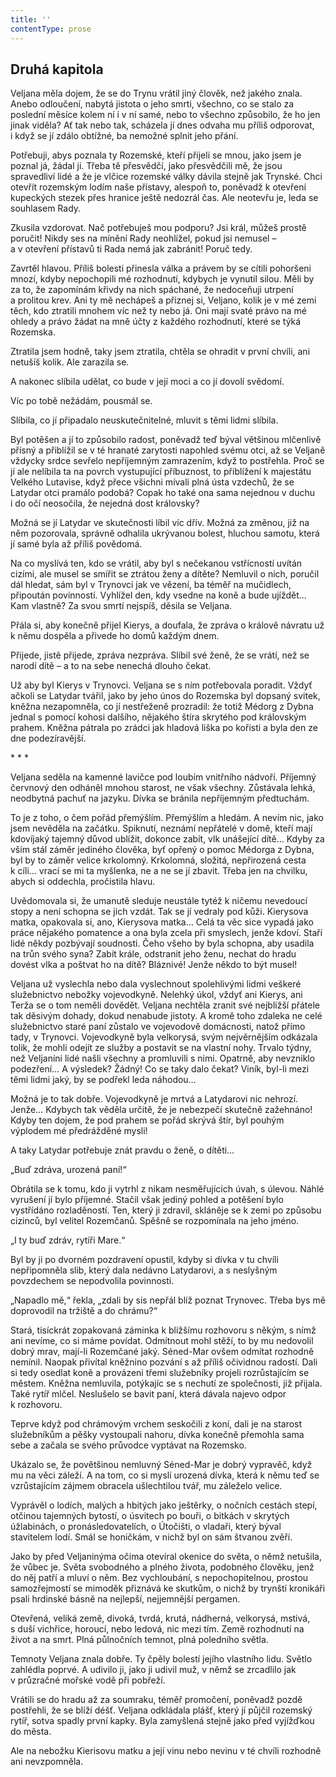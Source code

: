 ```yaml
---
title: ''
contentType: prose
---
```


<section>

## Druhá kapitola

Veljana měla dojem, že se do Trynu vrátil jiný člověk, než jakého znala. Anebo odloučení, nabytá jistota o jeho smrti, všechno, co se stalo za poslední měsíce kolem ní i v ní samé, nebo to všechno způsobilo, že ho jen jinak viděla? Ať tak nebo tak, scházela jí dnes odvaha mu příliš odporovat, i když se jí zdálo obtížné, ba nemožné splnit jeho přání.

Potřebuji, abys poznala ty Rozemské, kteří přijeli se mnou, jako jsem je poznal já, žádal ji. Třeba tě přesvědčí, jako přesvědčili mě, že jsou spravedliví lidé a že je vlčice rozemské války dávila stejně jak Trynské. Chci otevřít rozemským lodím naše přístavy, alespoň to, poněvadž k otevření kupeckých stezek přes hranice ještě nedozrál čas. Ale neotevřu je, leda se souhlasem Rady.

Zkusila vzdorovat. Nač potřebuješ mou podporu? Jsi král, můžeš prostě poručit! Nikdy ses na mínění Rady neohlížel, pokud jsi nemusel – a v otevření přístavů ti Rada nemá jak zabránit! Poruč tedy.

Zavrtěl hlavou. Příliš bolesti přinesla válka a právem by se cítili pohoršeni mnozí, kdyby nepochopili mé rozhodnutí, kdybych je vynutil silou. Měli by za to, že zapomínám křivdy na nich spáchané, že nedoceňuji utrpení a prolitou krev. Ani ty mě nechápeš a přiznej si, Veljano, kolik je v mé zemi těch, kdo ztratili mnohem víc než ty nebo já. Oni mají svaté právo na mé ohledy a právo žádat na mně účty z každého rozhodnutí, které se týká Rozemska.

Ztratila jsem hodně, taky jsem ztratila, chtěla se ohradit v první chvíli, ani netušíš kolik. Ale zarazila se.

A nakonec slíbila udělat, co bude v její moci a co jí dovolí svědomí.

Víc po tobě nežádám, pousmál se.

Slíbila, co jí připadalo neuskutečnitelné, mluvit s těmi lidmi slíbila.

Byl potěšen a jí to způsobilo radost, poněvadž teď býval většinou mlčenlivě přísný a přiblížil se v té hranaté zarytosti napohled svému otci, až se Veljaně vždycky srdce sevřelo nepříjemným zamrazením, když to postřehla. Proč se jí ale nelíbila ta na povrch vystupující příbuznost, to přiblížení k majestátu Velkého Lutavise, když přece všichni mívali plná ústa vzdechů, že se Latydar otci pramálo podobá? Copak ho také ona sama nejednou v duchu i do očí neosočila, že nejedná dost královsky?

Možná se jí Latydar ve skutečnosti líbil víc dřív. Možná za změnou, již na něm pozorovala, správně odhalila ukrývanou bolest, hluchou samotu, která jí samé byla až příliš povědomá.

Na co myslívá ten, kdo se vrátil, aby byl s nečekanou vstřícností uvítán cizími, ale musel se smířit se ztrátou ženy a dítěte? Nemluvil o nich, poručil dál hledat, sám byl v Trynovci jak ve vězení, ba téměř na mučidlech, připoután povinností. Vyhlížel den, kdy vsedne na koně a bude ujíždět… Kam vlastně? Za svou smrtí nejspíš, děsila se Veljana.

Přála si, aby konečně přijel Kierys, a doufala, že zpráva o králově návratu už k němu dospěla a přivede ho domů každým dnem.

Přijede, jistě přijede, zpráva nezpráva. Slíbil své ženě, že se vrátí, než se narodí dítě – a to na sebe nenechá dlouho čekat.

Už aby byl Kierys v Trynovci. Veljana se s ním potřebovala poradit. Vždyť ačkoli se Latydar tvářil, jako by jeho únos do Rozemska byl dopsaný svitek, kněžna nezapomněla, co jí nestřeženě prozradil: že totiž Médorg z Dybna jednal s pomocí kohosi dalšího, nějakého štíra skrytého pod královským prahem. Kněžna pátrala po zrádci jak hladová liška po kořisti a byla den ze dne podezíravější.

\* \* \*

Veljana seděla na kamenné lavičce pod loubím vnitřního nádvoří. Příjemný červnový den odháněl mnohou starost, ne však všechny. Zůstávala lehká, neodbytná pachuť na jazyku. Dívka se bránila nepříjemným předtuchám.

To je z toho, o čem pořád přemýšlím. Přemýšlím a hledám. A nevím nic, jako jsem nevěděla na začátku. Spiknutí, neznámí nepřátelé v domě, kteří mají kdovíjaký tajemný důvod ublížit, dokonce zabít, vlk unášející dítě… Kdyby za vším stál záměr jediného člověka, byť opřený o pomoc Médorga z Dybna, byl by to záměr velice krkolomný. Krkolomná, složitá, nepřirozená cesta k cíli… vrací se mi ta myšlenka, ne a ne se jí zbavit. Třeba jen na chvilku, abych si oddechla, pročistila hlavu.

Uvědomovala si, že umanutě sleduje neustále tytéž k ničemu nevedoucí stopy a není schopna se jich vzdát. Tak se jí vedraly pod kůži. Kierysova matka, opakovala si, ano, Kierysova matka… Celá ta věc sice vypadá jako práce nějakého pomatence a ona byla zcela při smyslech, jenže kdoví. Staří lidé někdy pozbývají soudnosti. Čeho všeho by byla schopna, aby usadila na trůn svého syna? Zabít krále, odstranit jeho ženu, nechat do hradu dovést vlka a poštvat ho na dítě? Bláznivé! Jenže někdo to být musel!

Veljana už vyslechla nebo dala vyslechnout spolehlivými lidmi veškeré služebnictvo nebožky vojevodkyně. Nelehký úkol, vždyť ani Kierys, ani Terža se o tom neměli dovědět. Veljana nechtěla zranit své nejbližší přátele tak děsivým dohady, dokud nenabude jistoty. A kromě toho zdaleka ne celé služebnictvo staré paní zůstalo ve vojevodově domácnosti, natož přímo tady, v Trynovci. Vojevodkyně byla velkorysá, svým nejvěrnějším odkázala tolik, že mohli odejít ze služby a postavit se na vlastní nohy. Trvalo týdny, než Veljanini lidé našli všechny a promluvili s nimi. Opatrně, aby nevzniklo podezření… A výsledek? Žádný! Co se taky dalo čekat? Viník, byl-li mezi těmi lidmi jaký, by se podřekl leda náhodou…

Možná je to tak dobře. Vojevodkyně je mrtvá a Latydarovi nic nehrozí. Jenže… Kdybych tak věděla určitě, že je nebezpečí skutečně zažehnáno! Kdyby ten dojem, že pod prahem se pořád skrývá štír, byl pouhým výplodem mé předrážděné mysli!

A taky Latydar potřebuje znát pravdu o ženě, o dítěti…

„Buď zdráva, urozená paní!“

Obrátila se k tomu, kdo ji vytrhl z nikam nesměřujících úvah, s úlevou. Náhlé vyrušení jí bylo příjemné. Stačil však jediný pohled a potěšení bylo vystřídáno rozladěností. Ten, který ji zdravil, skláněje se k zemi po způsobu cizinců, byl velitel Rozemčanů. Spěšně se rozpomínala na jeho jméno.

„I ty buď zdráv, rytíři Mare.“

Byl by ji po dvorném pozdravení opustil, kdyby si dívka v tu chvíli nepřipomněla slib, který dala nedávno Latydarovi, a s neslyšným povzdechem se nepodvolila povinnosti.

„Napadlo mě,“ řekla, „zdali by sis nepřál blíž poznat Trynovec. Třeba bys mě doprovodil na tržiště a do chrámu?“

Stará, tisíckrát zopakovaná záminka k bližšímu rozhovoru s někým, s nímž ani nevíme, co si máme povídat. Odmítnout mohl stěží, to by mu nedovolil dobrý mrav, mají-li Rozemčané jaký. Séned-Mar ovšem odmítat rozhodně nemínil. Naopak přivítal kněžnino pozvání s až příliš očividnou radostí. Dali si tedy osedlat koně a provázeni třemi služebníky projeli rozrůstajícím se městem. Kněžna nemluvila, potýkajíc se s nechutí ze společnosti, již přijala. Také rytíř mlčel. Neslušelo se bavit paní, která dávala najevo odpor k rozhovoru.

Teprve když pod chrámovým vrchem seskočili z koní, dali je na starost služebníkům a pěšky vystoupali nahoru, dívka konečně přemohla sama sebe a začala se svého průvodce vyptávat na Rozemsko.

Ukázalo se, že povětšinou nemluvný Séned-Mar je dobrý vypravěč, když mu na věci záleží. A na tom, co si myslí urozená dívka, která k němu teď se vzrůstajícím zájmem obracela ušlechtilou tvář, mu záleželo velice.

Vyprávěl o lodích, malých a hbitých jako ještěrky, o nočních cestách stepí, otčinou tajemných bytostí, o úsvitech po bouři, o bitkách v skrytých úžlabinách, o pronásledovatelích, o Útočišti, o vladaři, který býval stavitelem lodí. Smál se honičkám, v nichž byl on sám štvanou zvěří.

Jako by před Veljaninýma očima otevíral okenice do světa, o němž netušila, že vůbec je. Světa svobodného a plného života, podobného člověku, jenž do něj patří a mluví o něm. Bez vychloubání, s nepochopitelnou, prostou samozřejmostí se mimoděk přiznává ke skutkům, o nichž by trynští kronikáři psali hrdinské básně na nejlepší, nejjemnější pergamen.

Otevřená, veliká země, divoká, tvrdá, krutá, nádherná, velkorysá, mstivá, s duší vichřice, horoucí, nebo ledová, nic mezi tím. Země rozhodnutí na život a na smrt. Plná půlnočních temnot, plná poled­ního světla.

Temnoty Veljana znala dobře. Ty čpěly bolestí jejího vlastního lidu. Světlo zahlédla poprvé. A udivilo ji, jako ji udivil muž, v němž se zrcadlilo jak v průzračné mořské vodě při pobřeží.

Vrátili se do hradu až za soumraku, téměř promočení, poněvadž pozdě postřehli, že se blíží déšť. Veljana odkládala plášť, který jí půjčil rozemský rytíř, sotva spadly první kapky. Byla zamyšlená stejně jako před vyjížďkou do města.

Ale na nebožku Kierisovu matku a její vinu nebo nevinu v té chvíli rozhodně ani nevzpomněla.

</section>
